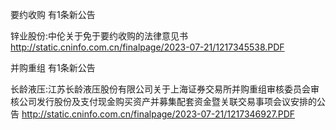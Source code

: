 要约收购 有1条新公告 

锌业股份:中伦关于免于要约收购的法律意见书 http://static.cninfo.com.cn/finalpage/2023-07-21/1217345538.PDF 

并购重组 有1条新公告 

长龄液压:江苏长龄液压股份有限公司关于上海证券交易所并购重组审核委员会审核公司发行股份及支付现金购买资产并募集配套资金暨关联交易事项会议安排的公告 http://static.cninfo.com.cn/finalpage/2023-07-21/1217346927.PDF 

